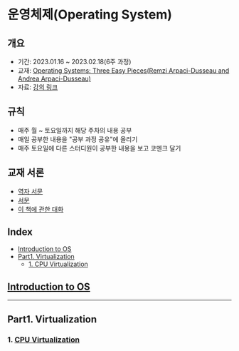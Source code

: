 # 운영체제(Operating System)

## 개요
- 기간: 2023.01.16 ~ 2023.02.18(6주 과정)
- 교재: [Operating Systems: Three Easy Pieces(Remzi Arpaci-Dusseau and Andrea Arpaci-Dusseau)](https://s3.us-west-2.amazonaws.com/secure.notion-static.com/bd597fb0-9881-4080-a55c-ec98034831a2/Operating_Systems_Three_Easy_Pieces.pdf?X-Amz-Algorithm=AWS4-HMAC-SHA256&X-Amz-Content-Sha256=UNSIGNED-PAYLOAD&X-Amz-Credential=AKIAT73L2G45EIPT3X45%2F20230116%2Fus-west-2%2Fs3%2Faws4_request&X-Amz-Date=20230116T105552Z&X-Amz-Expires=86400&X-Amz-Signature=65ed8245ef1893f313661b69480a54f4f1a79e2c82a5a7771a87b2f2c5df4dfa&X-Amz-SignedHeaders=host&response-content-disposition=filename%3D%22Operating%2520Systems%2520Three%2520Easy%2520Pieces.pdf%22&x-id=GetObject)
- 자료: [강의 링크](https://pdos.csail.mit.edu/6.828/2016/xv6.html)

## 규칙
- 매주 월 ~ 토요일까지 해당 주차의 내용 공부
- 매일 공부한 내용을 "공부 과정 공유"에 올리기
- 매주 토요일에 다른 스터디원이 공부한 내용을 보고 코멘크 달기

## 교재 서론
- [역자 서문](https://pages.cs.wisc.edu/~remzi/OSTEP/Korean/00-preface-tx.pdf)
- [서문](https://pages.cs.wisc.edu/~remzi/OSTEP/Korean/00-preface.pdf)
- [이 책에 관한 대화](https://pages.cs.wisc.edu/~remzi/OSTEP/Korean/01-dialogue-threeeasy.pdf)

## Index
- [Introduction to OS](#introduction-to-os)
- [Part1. Virtualization](#part1-virtualization)
  - [1. CPU Virtualization](#1-cpu-virtualization)


## [Introduction to OS](https://pages.cs.wisc.edu/~remzi/OSTEP/Korean/02-intro.pdf)

---

## Part1. Virtualization

### 1. [CPU Virtualization](https://pages.cs.wisc.edu/~remzi/OSTEP/Korean/03-dialogue-virtualization.pdf)